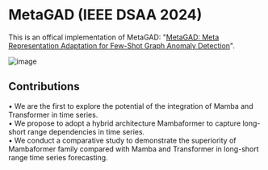 # MetaGAD (IEEE DSAA 2024)
This is an offical implementation of MetaGAD: "[MetaGAD: Meta Representation Adaptation for Few-Shot Graph Anomaly Detection](https://arxiv.org/abs/2305.10668)".

![image](https://github.com/user-attachments/assets/5c6cc949-b4df-429c-a97c-866c88bf4ec9)


## Contributions
• We are the first to explore the potential of the integration of Mamba and Transformer in time series. <br />
• We propose to adopt a hybrid architecture Mambaformer to capture long-short range dependencies in time series.<br />
• We conduct a comparative study to demonstrate the superiority of Mambaformer family compared with Mamba and Transformer in long-short range time series forecasting.

